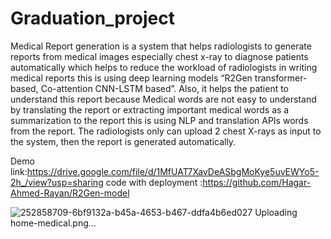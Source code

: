 # Graduation_project
Medical Report generation  is a system that helps radiologists  to generate reports from medical images especially chest x-ray to diagnose patients automatically which helps to reduce the workload of radiologists in writing medical reports this is  using deep learning models “R2Gen transformer-based, Co-attention CNN-LSTM based”.
Also, it helps the patient to understand this  report  because Medical words  are not easy to understand by translating the report or  extracting important  medical words as a summarization to the report  this  is using  NLP and translation APIs words from the report.
The radiologists only can upload  2  chest X-rays as input to the system, then the report is generated automatically.


Demo link:https://drive.google.com/file/d/1MfUAT7XavDeASbgMoKye5uvEWYo5-2h_/view?usp=sharing
code with deployment :https://github.com/Hagar-Ahmed-Rayan/R2Gen-model


![![252858709-6bf9132a-b45a-4653-b467-ddfa4b6ed027](https://github.com/Hagar-Ahmed-Rayan/Graduation_project/assets/73147463/fa9d03cb-e6ee-4477-ab65-805faf62a0fc)
Uploading home-medical.png…]()
